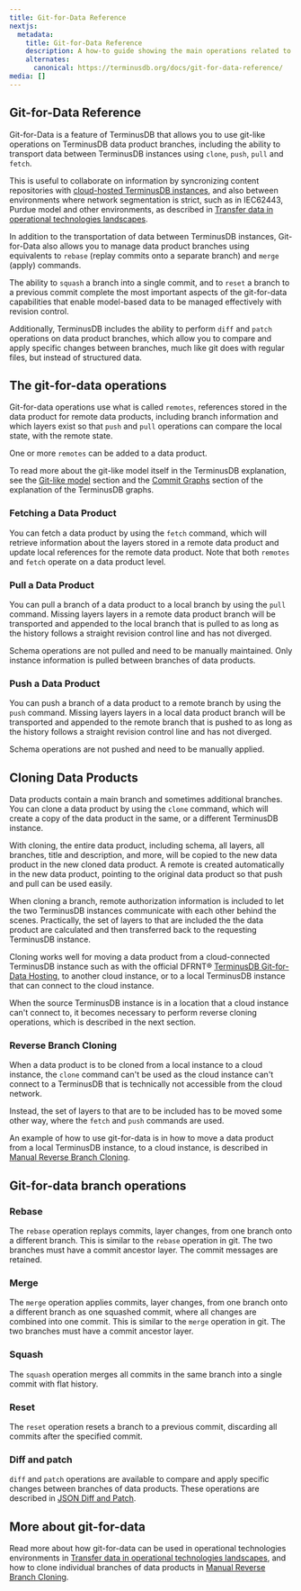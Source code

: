 ```yaml
---
title: Git-for-Data Reference
nextjs:
  metadata:
    title: Git-for-Data Reference
    description: A how-to guide showing the main operations related to Git-for-Data with TerminusDB in the cloud environment
    alternates:
      canonical: https://terminusdb.org/docs/git-for-data-reference/
media: []
---
```


## Git-for-Data Reference

Git-for-Data is a feature of TerminusDB that allows you to use git-like operations on TerminusDB data product branches, including the ability to transport data between TerminusDB instances using `clone`, `push`, `pull` and `fetch`.

This is useful to collaborate on information by syncronizing content repositories with [cloud-hosted TerminusDB instances](https://dfrnt.com/hypergraph-content-studio/), and also between environments where network segmentation is strict, such as in IEC62443, Purdue model and other environments, as described in [Transfer data in operational technologies landscapes](/docs/operational-technologies-transfer/). 

In addition to the transportation of data between TerminusDB instances, Git-for-Data also allows you to manage data product branches using equivalents to `rebase` (replay commits onto a separate branch) and `merge` (apply) commands.

The ability to `squash` a branch into a single commit, and to `reset` a branch to a previous commit complete the most important aspects of the git-for-data capabilities that enable model-based data to be managed effectively with revision control.

Additionally, TerminusDB includes the ability to perform `diff` and `patch` operations on data product branches, which allow you to compare and apply specific changes between branches, much like git does with regular files, but instead of structured data.

## The git-for-data operations

Git-for-data operations use what is called `remotes`, references stored in the data product for remote data products, including branch information and which layers exist so that `push` and `pull` operations can compare the local state, with the remote state. 

One or more `remotes` can be added to a data product.

To read more about the git-like model itself in the TerminusDB explanation, see the [Git-like model](/docs/terminusdb-explanation/#git-like-model) section and the [Commit Graphs](/docs/graphs-explanation/#commit-graphs) section of the explanation of the TerminusDB graphs.

### Fetching a Data Product

You can fetch a data product by using the `fetch` command, which will retrieve information about the layers stored in a remote data product and update local references for the remote data product. Note that both `remotes` and `fetch` operate on a data product level.

### Pull a Data Product

You can pull a branch of a data product to a local branch by using the `pull` command. Missing layers layers in a remote data product branch will be transported and appended to the local branch that is pulled to as long as the history follows a straight revision control line and has not diverged.

Schema operations are not pulled and need to be manually maintained. Only instance information is pulled between branches of data products.

### Push a Data Product

You can push a branch of a data product to a remote branch by using the `push` command. Missing layers layers in a local data product branch will be transported and appended to the remote branch that is pushed to as long as the history follows a straight revision control line and has not diverged.

Schema operations are not pushed and need to be manually applied.

## Cloning Data Products

Data products contain a main branch and sometimes additional branches. You can clone a data product by using the `clone` command, which will create a copy of the data product in the same, or a different TerminusDB instance. 

With cloning, the entire data product, including schema, all layers, all branches, title and description, and more, will be copied to the new data product in the new cloned data product. A remote is created automatically in the new data product, pointing to the original data product so that push and pull can be used easily.

When cloning a branch, remote authorization information is included to let the two TerminusDB instances communicate with each other behind the scenes. Practically, the set of layers to that are included the the data product are calculated and then transferred back to the requesting TerminusDB instance.

Cloning works well for moving a data product from a cloud-connected TerminusDB instance such as with the official DFRNT® [TerminusDB Git-for-Data Hosting](https://dfrnt.com/hypergraph-content-studio/), to another cloud instance, or to a local TerminusDB instance that can connect to the cloud instance.

When the source TerminusDB instance is in a location that a cloud instance can't connect to, it becomes necessary to perform reverse cloning operations, which is described in the next section.

### Reverse Branch Cloning

When a data product is to be cloned from a local instance to a cloud instance, the `clone` command can't be used as the cloud instance can't connect to a TerminusDB that is technically not accessible from the cloud network.

Instead, the set of layers to that are to be included has to be moved some other way, where the `fetch` and `push` commands are used.

An example of how to use git-for-data is in how to move a data product from a local TerminusDB instance, to a cloud instance, is described in [Manual Reverse Branch Cloning](/docs/manual-reverse-branch-cloning).

## Git-for-data branch operations

### Rebase

The `rebase` operation replays commits, layer changes, from one branch onto a different branch. This is similar to the `rebase` operation in git. The two branches must have a commit ancestor layer. The commit messages are retained.

### Merge

The `merge` operation applies commits, layer changes, from one branch onto a different branch as one squashed commit, where all changes are combined into one commit. This is similar to the `merge` operation in git. The two branches must have a commit ancestor layer.

### Squash

The `squash` operation merges all commits in the same branch into a single commit with flat history.

### Reset

The `reset` operation resets a branch to a previous commit, discarding all commits after the specified commit.

### Diff and patch

`diff` and `patch` operations are available to compare and apply specific changes between branches of data products. These operations are described in [JSON Diff and Patch](/docs/json-diff-and-patch/).

## More about git-for-data

Read more about how git-for-data can be used in operational technologies environments in [Transfer data in operational technologies landscapes](/docs/operational-technologies-transfer/), and how to clone individual branches of data products in [Manual Reverse Branch Cloning](/docs/manual-reverse-branch-cloning/).